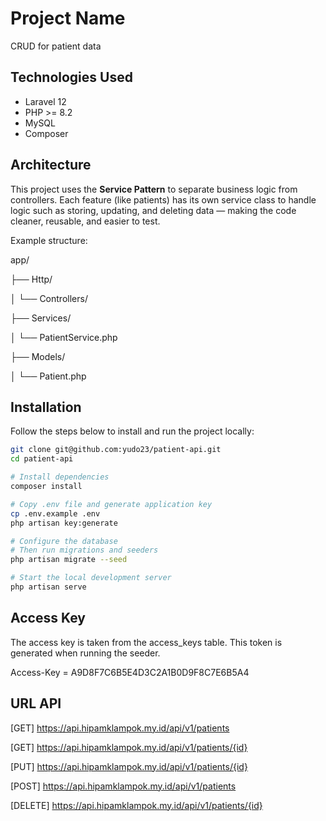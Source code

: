 # Project Name

CRUD for patient data

## Technologies Used

- Laravel 12
- PHP >= 8.2
- MySQL
- Composer

## Architecture

This project uses the **Service Pattern** to separate business logic from controllers. Each feature (like patients) has its own service class to handle logic such as storing, updating, and deleting data — making the code cleaner, reusable, and easier to test.

Example structure:

app/

├── Http/

│ └── Controllers/

├── Services/

│ └── PatientService.php

├── Models/

│ └── Patient.php

## Installation

Follow the steps below to install and run the project locally:

```bash
git clone git@github.com:yudo23/patient-api.git
cd patient-api

# Install dependencies
composer install

# Copy .env file and generate application key
cp .env.example .env
php artisan key:generate

# Configure the database
# Then run migrations and seeders
php artisan migrate --seed

# Start the local development server
php artisan serve

```

## Access Key

The access key is taken from the access_keys table. This token is generated when running the seeder.

Access-Key = A9D8F7C6B5E4D3C2A1B0D9F8C7E6B5A4 

## URL API

[GET] https://api.hipamklampok.my.id/api/v1/patients

[GET] https://api.hipamklampok.my.id/api/v1/patients/{id}

[PUT] https://api.hipamklampok.my.id/api/v1/patients/{id}

[POST] https://api.hipamklampok.my.id/api/v1/patients

[DELETE] https://api.hipamklampok.my.id/api/v1/patients/{id}

